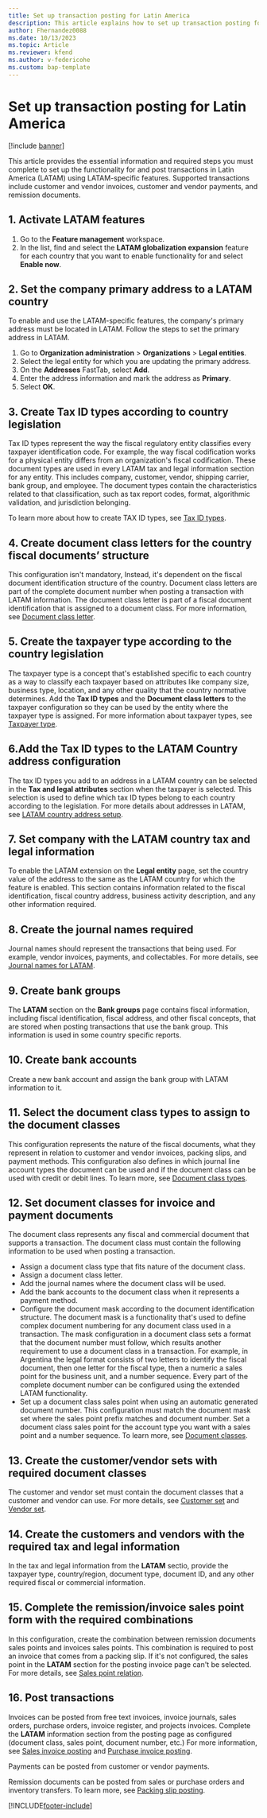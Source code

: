 ```yaml
---
title: Set up transaction posting for Latin America  
description: This article explains how to set up transaction posting for LATAM. 
author: Fhernandez0088
ms.date: 10/13/2023
ms.topic: Article
ms.reviewer: kfend
ms.author: v-federicohe 
ms.custom: bap-template
---
```


# Set up transaction posting for Latin America 

[!include [banner](../../includes/banner.md)]

This article provides the essential information and required steps you must complete to set up the functionality for and post transactions in Latin America (LATAM) using LATAM-specific features. Supported transactions include customer and vendor invoices, customer and vendor payments, and remission documents.

## 1. Activate LATAM features

1. Go to the **Feature management** workspace.
2. In the list, find and select the **LATAM globalization expansion** feature for each country that you want to enable functionality for and select **Enable now**. 

## 2. Set the company primary address to a LATAM country 
To enable and use the LATAM-specific features, the company's primary address must be located in LATAM. Follow the steps to set the primary address in LATAM.

1. Go to **Organization administration** > **Organizations** > **Legal entities**.
2. Select the legal entity for which you are updating the primary address.
3. On the **Addresses** FastTab, select **Add**.
4. Enter the address information and mark the address as **Primary**.
5. Select **OK**.

## 3. Create Tax ID types according to country legislation
Tax ID types represent the way the fiscal regulatory entity classifies every taxpayer identification code. For example, the way fiscal codification works for a physical entity differs from an organization's fiscal codification. These document types are used in every LATAM tax and legal information section for any entity. This includes company, customer, vendor, shipping carrier, bank group, and employee. The document types contain the characteristics related to that classification, such as tax report codes, format, algorithmic validation, and jurisdiction belonging. 

To learn more about how to create TAX ID types, see [Tax ID types](ltm-core-tax-id-type.md).

## 4. Create document class letters for the country fiscal documents’ structure
This configuration isn't mandatory, Instead, it's dependent on the fiscal document identification structure of the country. Document class letters are part of the complete document number when posting a transaction with LATAM information. The document class letter is part of a fiscal document identification that is assigned to a document class. For more information, see [Document class letter](ltm-core-document-class-letter.md). 

## 5. Create the taxpayer type according to the country legislation
The taxpayer type is a concept that's established specific to each country as a way to classify each taxpayer based on attributes like company size, business type, location, and any other quality that the country normative determines. Add the **Tax ID types** and the **Document class letters** to the taxpayer configuration so they can be used by the entity where the taxpayer type is assigned. For more information about taxpayer types, see [Taxpayer type](ltm-core-taxpayer-type.md).

## 6.Add the Tax ID types to the LATAM Country address configuration
The tax ID types you add to an address in a LATAM country can be selected in the **Tax and legal attributes** section when the taxpayer is selected. This selection is used to define which tax ID types belong to each country according to the legislation. For more details about addresses in LATAM, see [LATAM country address setup](ltm-core-address-setup.md).

## 7. Set company with the LATAM country tax and legal information
To enable the LATAM extension on the **Legal entity** page, set the country value of the address to the same as the LATAM country for which the feature is enabled. This section contains information related to the fiscal identification, fiscal country address, business activity description, and any other information required.

## 8. Create the journal names required
Journal names should represent the transactions that being used. For example, vendor invoices, payments, and collectables. For more details, see [Journal names for LATAM](ltm-core-journal-name-configuration.md).

## 9. Create bank groups 
The **LATAM** section on the **Bank groups** page contains fiscal information, including fiscal identification, fiscal address, and other fiscal concepts, that are stored when posting transactions that use the bank group. This information is used in some country specific reports.

## 10. Create bank accounts 
Create a new bank account and assign the bank group with LATAM information to it.

## 11. Select the document class types to assign to the document classes
This configuration represents the nature of the fiscal documents, what they represent in relation to customer and vendor invoices, packing slips, and payment methods. This configuration also defines in which journal line account types the document can be used and if the document class can be used with credit or debit lines. To learn more, see [Document class types](ltm-core-document-class-type.md).

## 12. Set document classes for invoice and payment documents
The document class represents any fiscal and commercial document that supports a transaction. The document class must contain the following information to be used when posting a transaction.

- Assign a document class type that fits nature of the document class.
- Assign a document class letter.
- Add the journal names where the document class will be used.
- Add the bank accounts to the document class when it represents a payment method.
- Configure the document mask according to the document identification structure. The document mask is a functionality that's used to define complex document numbering for any document class used in a transaction. The mask configuration in a document class sets a format that the document number must follow, which results another requirement to use a document class in a transaction. For example, in Argentina the legal format consists of two letters to identify the fiscal document, then one letter for the fiscal type, then a numeric a sales point for the business unit, and a number sequence. Every part of the complete document number can be configured using the extended LATAM functionality.
- Set up a document class sales point when using an automatic generated document number. This configuration must match the document mask set where the sales point prefix matches and document number. Set a document class sales point for the account type you want with a sales point and a number sequence. To learn more, see [Document classes](ltm-core-document-class.md).

## 13. Create the customer/vendor sets with required document classes
The customer and vendor set must contain the document classes that a customer and vendor can use. For more details, see [Customer set](ltm-core-customers-set.md) and [Vendor set](ltm-core-vendors-set.md).

## 14. Create the customers and vendors with the required tax and legal information
In the tax and legal information from the **LATAM** sectio, provide the taxpayer type, country/region, document type, document ID, and any other required fiscal or commercial information.

## 15. Complete the remission/invoice sales point form with the required combinations
In this configuration, create the combination between remission documents sales points and invoices sales points.
This combination is required to post an invoice that comes from a packing slip. If it's not configured, the sales point in the **LATAM** section for the posting invoice page can't be selected. For more details, see [Sales point relation](ltm-core-point-relation.md).

## 16. Post transactions
Invoices can be posted from free text invoices, invoice journals, sales orders, purchase orders, invoice register, and projects invoices. Complete the **LATAM** information section from the posting page as configured (document class, sales point, document number, etc.) For more information, see [Sales invoice posting](ltm-core-sales-invoice-posting-latam.md) and [Purchase invoice posting](ltm-core-purchase-invoice-posting.md).

Payments can be posted from customer or vendor payments.

Remission documents can be posted from sales or purchase orders and inventory transfers. To learn more, see [Packing slip posting](ltm-core-packing-slip-posting.md).




[!INCLUDE[footer-include](../../../includes/footer-banner.md)]
